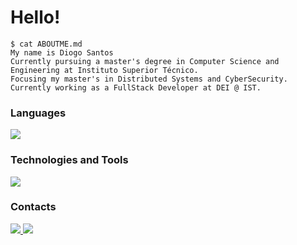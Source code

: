 # Hello!

```console
$ cat ABOUTME.md
My name is Diogo Santos 
Currently pursuing a master's degree in Computer Science and Engineering at Instituto Superior Técnico.  
Focusing my master's in Distributed Systems and CyberSecurity.
Currently working as a FullStack Developer at DEI @ IST.
```

### Languages
<p align="left">
  <a href="https://skillicons.dev">
    <img src="https://skills.thijs.gg/icons?i=java,py,go,javascript,ts,c,cpp," />
  </a>
</p>

### Technologies and Tools
<p align="left">
  <a href="https://skillicons.dev">
    <img src="https://skills.thijs.gg/icons?i=linux,bash,git,github,gitlab,docker,postgres" />
  </a>
</p>

### Contacts
<a href="https://www.linkedin.com/in/diogo-silva-santos/">
  <img src="https://skills.thijs.gg/icons?i=linkedin" />
</a>
<a href="https://www.twitter.com/l_Didas_l">
  <img src="https://skills.thijs.gg/icons?i=twitter" />
</a>
